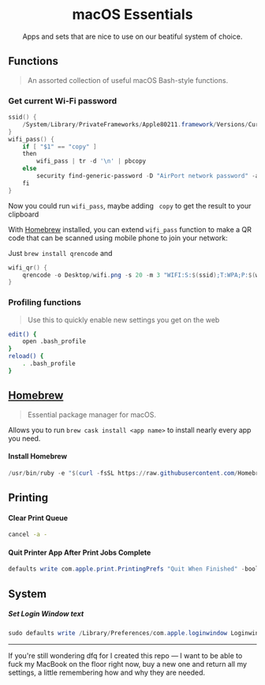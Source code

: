 <h1 align="center">macOS Essentials</h1>

<p align="center">Apps and sets that are nice to use on our beatiful system of choice.</p>

## Functions

> An assorted collection of useful macOS Bash-style functions.

### Get current Wi-Fi password

```powershell
ssid() {
	/System/Library/PrivateFrameworks/Apple80211.framework/Versions/Current/Resources/airport -I | awk '/ SSID/ {print substr($0, index($0, $2))}'
}
wifi_pass() {
	if [ "$1" == "copy" ]
	then	
		wifi_pass | tr -d '\n' | pbcopy
	else
		security find-generic-password -D "AirPort network password" -a "$(ssid)" -gw
	fi
}
```

Now you could run `wifi_pass`, maybe adding ` copy` to get the result to your clipboard



With [Homebrew](#Homebrew) installed, you can extend `wifi_pass` function to make a QR code that can be scanned using mobile phone to join your network:

Just `brew install qrencode` and

```powershell
wifi_qr() {
    qrencode -o Desktop/wifi.png -s 20 -m 3 "WIFI:S:$(ssid);T:WPA;P:$(wifi_pass);;"
}
```

### Profiling functions

> Use this to quickly enable new settings you get on the web

```bash
edit() {
    open .bash_profile
}
reload() {
    . .bash_profile
}
```



## [Homebrew](https://brew.sh/)

> Essential package manager for macOS.

Allows you to run `brew cask install <app name>` to install nearly every app you need.

#### Install Homebrew

```powershell
/usr/bin/ruby -e "$(curl -fsSL https://raw.githubusercontent.com/Homebrew/install/master/install)"
```



## Printing

#### Clear Print Queue

```bash
cancel -a -
```

#### Quit Printer App After Print Jobs Complete

```powershell
defaults write com.apple.print.PrintingPrefs "Quit When Finished" -bool true
```



## System

##### Set Login Window text

```powershell
sudo defaults write /Library/Preferences/com.apple.loginwindow LoginwindowText "Can't touch this..."
```



---

If you're still wondering dfq for I created this repo — I want to be able to fuck my MacBook on the floor right now, buy a new one and return all my settings, a little remembering how and why they are needed.
